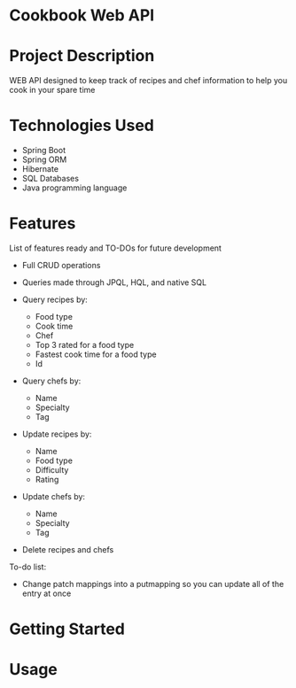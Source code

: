 # Cookbook Web API

# Project Description
WEB API designed to keep track of recipes and chef information to help you cook in your spare time

# Technologies Used
* Spring Boot
* Spring ORM
* Hibernate
* SQL Databases
* Java programming language

# Features
List of features ready and TO-DOs for future development
* Full CRUD operations
* Queries made through JPQL, HQL, and native SQL

* Query recipes by:
   * Food type
   * Cook time
   * Chef
   * Top 3 rated for a food type
   * Fastest cook time for a food type
   * Id

* Query chefs by:
   * Name
   * Specialty
   * Tag

* Update recipes by:
   * Name
   * Food type
   * Difficulty
   * Rating

* Update chefs by:
   * Name
   * Specialty
   * Tag

* Delete recipes and chefs

To-do list:
* Change patch mappings into a putmapping so you can update all of the entry at once

# Getting Started

# Usage
